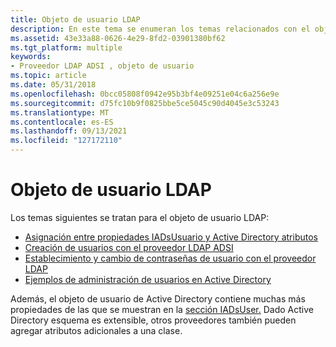 ```yaml
---
title: Objeto de usuario LDAP
description: En este tema se enumeran los temas relacionados con el objeto usuario LDAP.
ms.assetid: 43e33a88-0626-4e29-8fd2-03901380bf62
ms.tgt_platform: multiple
keywords:
- Proveedor LDAP ADSI , objeto de usuario
ms.topic: article
ms.date: 05/31/2018
ms.openlocfilehash: 0bcc05808f0942e95b3bf4e09251e04c6a256e9e
ms.sourcegitcommit: d75fc10b9f0825bbe5ce5045c90d4045e3c53243
ms.translationtype: MT
ms.contentlocale: es-ES
ms.lasthandoff: 09/13/2021
ms.locfileid: "127172110"
---
```

# <a name="ldap-user-object"></a>Objeto de usuario LDAP

Los temas siguientes se tratan para el objeto de usuario LDAP:

-   [Asignación entre propiedades IADsUsuario y Active Directory atributos](mapping-between-iadsuser-properties-and-active-directory-attributes.md)
-   [Creación de usuarios con el proveedor LDAP ADSI](user-creation-with-the-adsi-ldap-provider.md)
-   [Establecimiento y cambio de contraseñas de usuario con el proveedor LDAP](setting-user-passwords-for-ldap-providers.md)
-   [Ejemplos de administración de usuarios en Active Directory](examples-of-user-management-in-active-directory.md)

Además, el objeto de usuario de Active Directory contiene muchas más propiedades de las que se muestran en la [sección IADsUser.](iadsuser-property-methods.md) Dado Active Directory esquema es extensible, otros proveedores también pueden agregar atributos adicionales a una clase.

 

 




